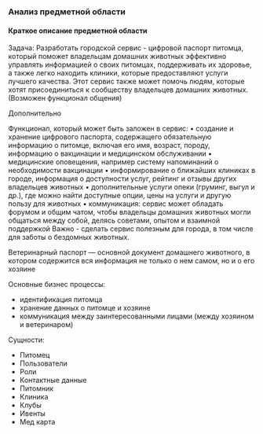 ### Анализ предметной области
#### Краткое описание предметной области 
Задача: Разработать городской сервис - цифровой паспорт питомца, который поможет владельцам домашних животных эффективно управлять информацией о своих питомцах, поддерживать их здоровье, а также легко находить клиники, которые предоставляют услуги лучшего качества. Этот сервис также может помочь людям, которые хотят присоединиться к сообществу владельцев домашних животных. (Возможен функционал общения)

Дополнительно

Функционал, который может быть заложен в сервис:
• создание и хранение цифрового паспорта, содержащего обязательную информацию о питомце, включая его имя, возраст, породу, информацию о вакцинации и медицинском обслуживании
• медицинские оповещения, например систему напоминаний о необходимости вакцинации
• информирование о ближайших клиниках в городе, информация о доступности услуг, рейтинг и отзывы других владельцев животных
• дополнительные услуги опеки (груминг, выгул и др.), где можно найти доступные опции, цены на услуги и другую пользу для животных
• коммуникация: сервис может обладать форумом и общим чатом, чтобы владельцы домашних животных могли общаться между собой, делясь советами, опытом и взаимной поддержкой Важно - сделать сервис полезным для города, в том числе для заботы о бездомных животных.

Ветеринарный паспорт — основной документ домашнего животного, в котором содержится вся информация не только о нем самом, но и о его хозяине

Основные бизнес процессы: 
- идентификация питомца
- хранение данных о питомце и хозяине
- коммуникация между заинтересованными лицами (между хозяином и ветеринаром)

Сущности:
- Питомец
- Пользователи
- Роли
- Контактные данные
- Питомник
- Клиника
- Клубы
- Ивенты
- Мед карта